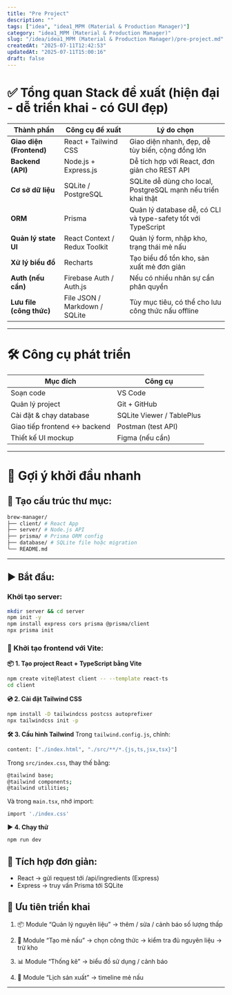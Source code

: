 ```yaml
---
title: "Pre Project"
description: ""
tags: ["idea", "idea1_MPM (Material & Production Manager)"]
category: "idea1_MPM (Material & Production Manager)"
slug: "/idea/idea1_MPM (Material & Production Manager)/pre-project.md"
createdAt: "2025-07-11T12:42:53"
updatedAt: "2025-07-11T15:00:16"
draft: false
---
```

# ✅ Tổng quan Stack đề xuất (hiện đại - dễ triển khai - có GUI đẹp)

| Thành phần             | Công cụ đề xuất            | Lý do chọn                                                                 |
|------------------------|----------------------------|-----------------------------------------------------------------------------|
| **Giao diện (Frontend)** | React + Tailwind CSS        | Giao diện nhanh, đẹp, dễ tùy biến, cộng đồng lớn                           |
| **Backend (API)**      | Node.js + Express.js        | Dễ tích hợp với React, đơn giản cho REST API                               |
| **Cơ sở dữ liệu**       | SQLite / PostgreSQL         | SQLite dễ dùng cho local, PostgreSQL mạnh nếu triển khai thật              |
| **ORM**                | Prisma                      | Quản lý database dễ, có CLI và type-safety tốt với TypeScript              |
| **Quản lý state UI**    | React Context / Redux Toolkit | Quản lý form, nhập kho, trạng thái mẻ nấu                                  |
| **Xử lý biểu đồ**       | Recharts                    | Tạo biểu đồ tồn kho, sản xuất mẻ đơn giản                                  |
| **Auth (nếu cần)**      | Firebase Auth / Auth.js     | Nếu có nhiều nhân sự cần phân quyền                                        |
| **Lưu file (công thức)**| File JSON / Markdown / SQLite | Tùy mục tiêu, có thể cho lưu công thức nấu offline                        |

___

# 🛠️ Công cụ phát triển

| Mục đích                        | Công cụ             |
|---------------------------------|----------------------|
| Soạn code                      | VS Code             |
| Quản lý project                | Git + GitHub        |
| Cài đặt & chạy database        | SQLite Viewer / TablePlus |
| Giao tiếp frontend ↔ backend   | Postman (test API)  |
| Thiết kế UI mockup             | Figma (nếu cần)     |

___

# 🚀 Gợi ý khởi đầu nhanh

## 📁 Tạo cấu trúc thư mục:

```bash
brew-manager/
├── client/ # React App
├── server/ # Node.js API
├── prisma/ # Prisma ORM config
├── database/ # SQLite file hoặc migration
└── README.md
```

___

## ▶️ Bắt đầu:

### Khởi tạo server:

```bash
mkdir server && cd server
npm init -y
npm install express cors prisma @prisma/client
npx prisma init
```

### 🚀 Khởi tạo frontend với Vite:


**📦 1. Tạo project React + TypeScript bằng Vite**
```bash
npm create vite@latest client -- --template react-ts
cd client
```
**💿 2. Cài đặt Tailwind CSS**
```bash
npm install -D tailwindcss postcss autoprefixer
npx tailwindcss init -p
```

**🛠️ 3. Cấu hình Tailwind**
Trong `tailwind.config.js`, chỉnh:
```bash
content: ["./index.html", "./src/**/*.{js,ts,jsx,tsx}"]
```

Trong `src/index.css`, thay thế bằng:

```bash
@tailwind base;
@tailwind components;
@tailwind utilities;
```
Và trong `main.tsx`, nhớ import:
```bash
import './index.css'
```
**▶️ 4. Chạy thử**
```bash
npm run dev
```

## 🔁 Tích hợp đơn giản:
- React → gửi request tới /api/ingredients (Express)
- Express → truy vấn Prisma tới SQLite

## 🎯 Ưu tiên triển khai
1. 📦 Module “Quản lý nguyên liệu” → thêm / sửa / cảnh báo số lượng thấp

2. 🍺 Module “Tạo mẻ nấu” → chọn công thức → kiểm tra đủ nguyên liệu → trừ kho

3. 📊 Module “Thống kê” → biểu đồ sử dụng / cảnh báo

4. 📅 Module “Lịch sản xuất” → timeline mẻ nấu

___